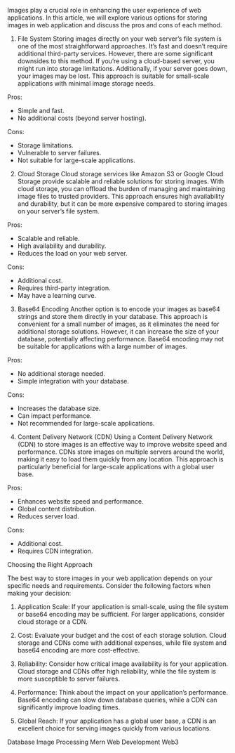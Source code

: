 Images play a crucial role in enhancing the user experience of web applications. In this article, we will explore various options for storing images in web application and discuss the pros and cons of each method.


1. File System
Storing images directly on your web server’s file system is one of the most straightforward approaches. It’s fast and doesn’t require additional third-party services. However, there are some significant downsides to this method. If you’re using a cloud-based server, you might run into storage limitations. Additionally, if your server goes down, your images may be lost. This approach is suitable for small-scale applications with minimal image storage needs.

Pros:
- Simple and fast.
- No additional costs (beyond server hosting).

Cons:
- Storage limitations.
- Vulnerable to server failures.
- Not suitable for large-scale applications.

2. Cloud Storage
Cloud storage services like Amazon S3 or Google Cloud Storage provide scalable and reliable solutions for storing images. With cloud storage, you can offload the burden of managing and maintaining image files to trusted providers. This approach ensures high availability and durability, but it can be more expensive compared to storing images on your server’s file system.

Pros:
- Scalable and reliable.
- High availability and durability.
- Reduces the load on your web server.

Cons:
- Additional cost.
- Requires third-party integration.
- May have a learning curve.

3. Base64 Encoding
Another option is to encode your images as base64 strings and store them directly in your database. This approach is convenient for a small number of images, as it eliminates the need for additional storage solutions. However, it can increase the size of your database, potentially affecting performance. Base64 encoding may not be suitable for applications with a large number of images.

Pros:
- No additional storage needed.
- Simple integration with your database.

Cons:
- Increases the database size.
- Can impact performance.
- Not recommended for large-scale applications.

4. Content Delivery Network (CDN)
Using a Content Delivery Network (CDN) to store images is an effective way to improve website speed and performance. CDNs store images on multiple servers around the world, making it easy to load them quickly from any location. This approach is particularly beneficial for large-scale applications with a global user base.

Pros:
- Enhances website speed and performance.
- Global content distribution.
- Reduces server load.

Cons:
- Additional cost.
- Requires CDN integration.

Choosing the Right Approach

The best way to store images in your web application depends on your specific needs and requirements. Consider the following factors when making your decision:

1. Application Scale: If your application is small-scale, using the file system or base64 encoding may be sufficient. For larger applications, consider cloud storage or a CDN.

2. Cost: Evaluate your budget and the cost of each storage solution. Cloud storage and CDNs come with additional expenses, while file system and base64 encoding are more cost-effective.

3. Reliability: Consider how critical image availability is for your application. Cloud storage and CDNs offer high reliability, while the file system is more susceptible to server failures.

4. Performance: Think about the impact on your application’s performance. Base64 encoding can slow down database queries, while a CDN can significantly improve loading times.

5. Global Reach: If your application has a global user base, a CDN is an excellent choice for serving images quickly from various locations.

Database
Image Processing
Mern
Web Development
Web3